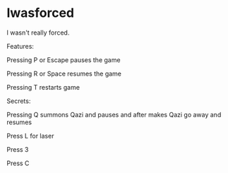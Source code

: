 # Iwasforced
I wasn't really forced.

Features:

Pressing P or Escape pauses the game

Pressing R or Space resumes the game

Pressing T restarts game

Secrets:

Pressing Q summons Qazi and pauses and after makes Qazi go away and resumes

Press L for laser

Press 3

Press C
